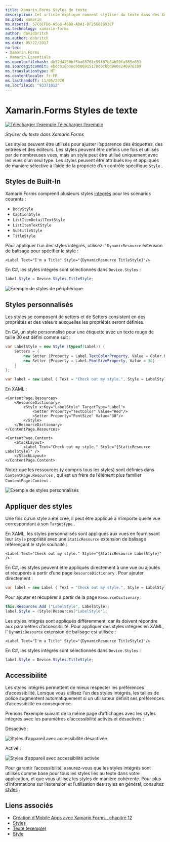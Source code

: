 ```yaml
---
title: Xamarin.Forms Styles de texte
description: Cet article explique comment styliser du texte dans des Xamarin.Forms applications. Les styles peuvent être définis une fois et utilisés par de nombreuses vues, mais un style peut être utilisé uniquement avec les vues d’un seul type.
ms.prod: xamarin
ms.assetid: 57C0CFD6-A568-46B8-ADA1-BF25681893CF
ms.technology: xamarin-forms
author: davidbritch
ms.author: dabritch
ms.date: 05/22/2017
no-loc:
- Xamarin.Forms
- Xamarin.Essentials
ms.openlocfilehash: db32d4250bf5ba63761c59f67b64b59fa565e651
ms.sourcegitcommit: ebdc016b3ec0b06915170d0cbbd9e0e2469763b9
ms.translationtype: MT
ms.contentlocale: fr-FR
ms.lasthandoff: 11/05/2020
ms.locfileid: "93371012"
---
```

# <a name="no-locxamarinforms-text-styles"></a>Xamarin.Forms Styles de texte

[![Télécharger l’exemple](~/media/shared/download.png) Télécharger l’exemple](/samples/xamarin/xamarin-forms-samples/userinterface-text)

_Styliser du texte dans Xamarin.Forms_

Les styles peuvent être utilisés pour ajuster l’apparence des étiquettes, des entrées et des éditeurs. Les styles peuvent être définis une fois et utilisés par de nombreuses vues, mais un style peut être utilisé uniquement avec les vues d’un seul type.
Les styles peuvent être attribués `Key` et appliqués de manière sélective à l’aide de la propriété d’un contrôle spécifique `Style` .

## <a name="built-in-styles"></a>Styles de Built-In

Xamarin.Forms comprend plusieurs styles [intégrés](xref:Xamarin.Forms.Device.Styles) pour les scénarios courants :

- `BodyStyle`
- `CaptionStyle`
- `ListItemDetailTextStyle`
- `ListItemTextStyle`
- `SubtitleStyle`
- `TitleStyle`

Pour appliquer l’un des styles intégrés, utilisez l' `DynamicResource` extension de balisage pour spécifier le style :

```xaml
<Label Text="I'm a Title" Style="{DynamicResource TitleStyle}"/>
```

En C#, les styles intégrés sont sélectionnés dans `Device.Styles` :

```csharp
label.Style = Device.Styles.TitleStyle;
```

![Exemple de styles de périphérique](styles-images/builtinstyles.png)

## <a name="custom-styles"></a>Styles personnalisés

Les styles se composent de setters et de Setters consistent en des propriétés et des valeurs auxquelles les propriétés seront définies.

En C#, un style personnalisé pour une étiquette avec un texte rouge de taille 30 est défini comme suit :

```csharp
var LabelStyle = new Style (typeof(Label)) {
    Setters = {
        new Setter {Property = Label.TextColorProperty, Value = Color.Red},
        new Setter {Property = Label.FontSizeProperty, Value = 30}
    }
};

var label = new Label { Text = "Check out my style.", Style = LabelStyle };
```

En XAML :

```xaml
<ContentPage.Resources>
    <ResourceDictionary>
        <Style x:Key="LabelStyle" TargetType="Label">
            <Setter Property="TextColor" Value="Red"/>
            <Setter Property="FontSize" Value="30"/>
        </Style>
    </ResourceDictionary>
</ContentPage.Resources>

<ContentPage.Content>
    <StackLayout>
        <Label Text="Check out my style." Style="{StaticResource LabelStyle}" />
    </StackLayout>
</ContentPage.Content>
```

Notez que les ressources (y compris tous les styles) sont définies dans `ContentPage.Resources` , qui est un frère de l’élément plus familier `ContentPage.Content` .

![Exemple de styles personnalisés](styles-images/customstyle.png)

## <a name="applying-styles"></a>Appliquer des styles

Une fois qu’un style a été créé, il peut être appliqué à n’importe quelle vue correspondant à son `TargetType` .

En XAML, les styles personnalisés sont appliqués aux vues en fournissant leur `Style` propriété avec une `StaticResource` extension de balisage référençant le style souhaité :

```xaml
<Label Text="Check out my style." Style="{StaticResource LabelStyle}" />
```

En C#, les styles peuvent être appliqués directement à une vue ou ajoutés et récupérés à partir d’une page `ResourceDictionary` . Pour ajouter directement :

```csharp
var label = new Label { Text = "Check out my style.", Style = LabelStyle };
```

Pour ajouter et récupérer à partir de la page `ResourceDictionary` :

```csharp
this.Resources.Add ("LabelStyle", LabelStyle);
label.Style = (Style)Resources["LabelStyle"];
```

Les styles intégrés sont appliqués différemment, car ils doivent répondre aux paramètres d’accessibilité. Pour appliquer des styles intégrés en XAML, l' `DynamicResource` extension de balisage est utilisée :

```xaml
<Label Text="I'm a Title" Style="{DynamicResource TitleStyle}"/>
```

En C#, les styles intégrés sont sélectionnés dans `Device.Styles` :

```csharp
label.Style = Device.Styles.TitleStyle;
```

## <a name="accessibility"></a>Accessibilité

Les styles intégrés permettent de mieux respecter les préférences d’accessibilité. Lorsque vous utilisez l’un des styles intégrés, les tailles de police augmentent automatiquement si un utilisateur définit ses préférences d’accessibilité en conséquence.

Prenons l’exemple suivant de la même page d’affichages avec les styles intégrés avec les paramètres d’accessibilité activés et désactivés :

Désactivé :

![Styles d’appareil avec accessibilité désactivée](styles-images/pre-access.png)

Activé :

![Styles d’appareil avec accessibilité activée](styles-images/post-access.png)

Pour garantir l’accessibilité, assurez-vous que les styles intégrés sont utilisés comme base pour tous les styles liés au texte dans votre application, et que vous utilisez les styles de manière cohérente. Pour plus d’informations sur l’extension et l’utilisation des styles en général, consultez [styles](~/xamarin-forms/user-interface/styles/index.md) .

## <a name="related-links"></a>Liens associés

- [Création d’Mobile Apps avec Xamarin.Forms , chapitre 12](https://developer.xamarin.com/r/xamarin-forms/book/chapter12.pdf)
- [Styles](~/xamarin-forms/user-interface/styles/index.md)
- [Texte (exemple)](/samples/xamarin/xamarin-forms-samples/userinterface-text)
- [Style](xref:Xamarin.Forms.Style)